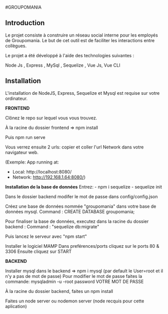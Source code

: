 #GROUPOMANIA

## Introduction

Le projet consiste à construire un réseau social interne pour les employés de Groupomania.
Le but de cet outil est de faciliter les interactions entre collègues.

Le projet a été développé à l'aide des technologies suivantes :

Node Js , Express , MySql , Sequelize , Vue Js, Vue CLI

## Installation

L'installation de NodeJS, Express, Sequelize et Mysql est requise sur votre ordinateur.

**FRONTEND**

Clônez le repo sur lequel vous vous trouvez.

À la racine du dossier frontend => npm install

Puis npm run serve

Vous verrez ensuite 2 urls: copier et coller l'url Network dans votre navigateur web.

(Exemple:
App running at:

- Local: http://localhost:8080/
- Network: http://192.168.1.64:8080/)

**Installation de la base de données**
Entrez: - npm i sequelize - sequelize init

Dans le dossier backend modifer le mot de passe dans config/config.json

Créez une base de données nommée "groupomania" dans votre base de données mysql. Command : CREATE DATABASE groupomania;

Pour finaliser la base de données, executez dans la racine du dossier backend : Command : "sequelize db:migrate"

Puis lancez le serveur avec "npm start"

Installer le logiciel MAMP
Dans preférences/ports cliquez sur le ports 80 & 3306
Ensuite cliquez sur START

**BACKEND**

Installer mysql dans le backend => npm i mysql
(par default le User=root et il n'y a pas de mot de passe)
Pour modifier le mot de passe faites la commande:
mysqladmin -u -root password VOTRE MOT DE PASSE

À la racine du dossier backend, faites un npm install

Faites un node server ou nodemon server (node recquis pour cette aplication)
